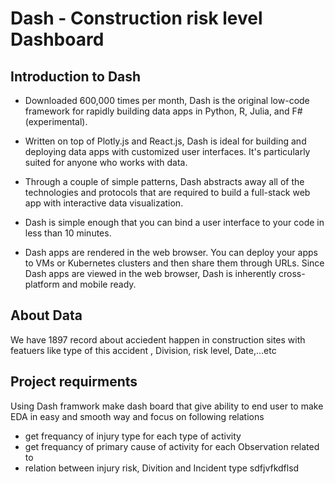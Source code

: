 # Dash - Construction risk level Dashboard

## Introduction to Dash
- Downloaded 600,000 times per month, Dash is the original low-code framework for rapidly building data apps in Python, R, Julia, and F# (experimental).

- Written on top of Plotly.js and React.js, Dash is ideal for building and deploying data apps with customized user interfaces. It's particularly suited for anyone who works with data.

- Through a couple of simple patterns, Dash abstracts away all of the technologies and protocols that are required to build a full-stack web app with interactive data visualization.

- Dash is simple enough that you can bind a user interface to your code in less than 10 minutes.

- Dash apps are rendered in the web browser. You can deploy your apps to VMs or Kubernetes clusters and then share them through URLs. Since Dash apps are viewed in the web browser, Dash is inherently cross-platform and mobile ready.

## About Data
We have 1897 record about acciedent happen in construction sites with featuers like type of this accident , Division, risk level, Date,...etc

## Project requirments

Using Dash framwork make dash board that give ability to end user to make EDA in easy and smooth way and focus on following relations
- get frequancy of injury type for each type of activity
- get frequancy of primary cause  of activity for each Observation related to
- relation between injury risk, Divition and Incident type
sdfjvfkdflsd
